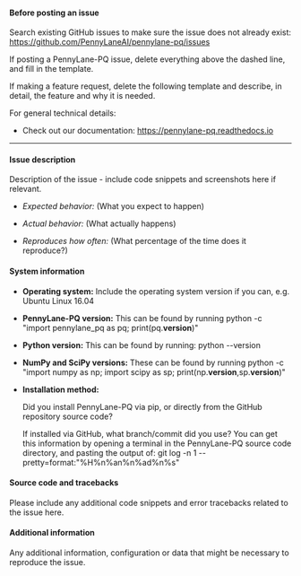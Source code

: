 #### Before posting an issue

Search existing GitHub issues to make sure the issue does not already exist:
  https://github.com/PennyLaneAI/pennylane-pq/issues

If posting a PennyLane-PQ issue, delete everything above the dashed line, and fill in the template.

If making a feature request, delete the following template and describe, in detail, the feature and why it is needed.

For general technical details:
* Check out our documentation: https://pennylane-pq.readthedocs.io

-----------------------------------------------------------------------------------------------------------------------

#### Issue description

Description of the issue - include code snippets and screenshots here if relevant.

* *Expected behavior:* (What you expect to happen)

* *Actual behavior:* (What actually happens)

* *Reproduces how often:* (What percentage of the time does it reproduce?)


#### System information

* **Operating system:**
  Include the operating system version if you can, e.g. Ubuntu Linux 16.04


* **PennyLane-PQ version:**
  This can be found by running
  python -c "import pennylane_pq as pq; print(pq.__version__)"

* **Python version:**
  This can be found by running: python --version


* **NumPy and SciPy versions:**
  These can be found by running
  python -c "import numpy as np; import scipy as sp; print(np.__version__,sp.__version__)"

* **Installation method:**

  Did you install PennyLane-PQ via pip, or directly from the GitHub repository source code?

  If installed via GitHub, what branch/commit did you use? You can get this information by opening a terminal in the
  PennyLane-PQ source code directory, and pasting the output of:
  git log -n 1 --pretty=format:"%H%n%an%n%ad%n%s"


#### Source code and tracebacks

Please include any additional code snippets and error tracebacks related to the issue here.


#### Additional information

Any additional information, configuration or data that might be necessary to reproduce the issue.
